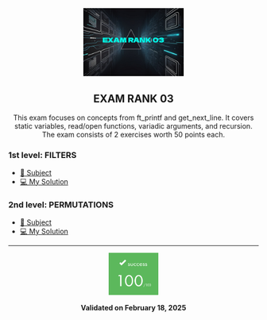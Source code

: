 <div align="center">

<img src="../../.assets/Bands/Bandeau_examrank03.jpg" alt="Exam Rank 03" width="40%"/>

## EXAM RANK 03

This exam focuses on concepts from ft_printf and get_next_line.
It covers static variables, read/open functions, variadic arguments, and recursion.
The exam consists of 2 exercises worth 50 points each.

</div>

### 1st level: FILTERS

- [📝 Subject](filters_subject.txt)
- [💻 My Solution](filters.c)

### 2nd level: PERMUTATIONS

- [📝 Subject](permutations_subject.txt)
- [💻 My Solution](permutations.c)

---

<div align="center">
<img src="../../.assets/NOTES/100.png" alt="Score 100/100" width="100px"/>

**Validated on February 18, 2025**
</div>
